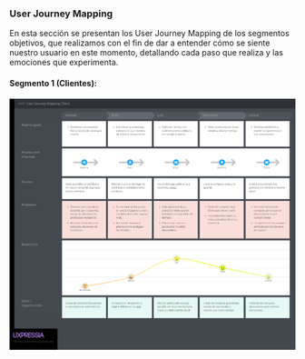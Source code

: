 ### User Journey Mapping
En esta sección se presentan los User Journey Mapping de los segmentos objetivos, que realizamos con el fin de dar a entender cómo se siente nuestro usuario en este momento, detallando cada paso que realiza y las emociones que experimenta.


#### Segmento 1 (Clientes):
<img src="../../../img/CJM/User Journey Mapping Client.png">
